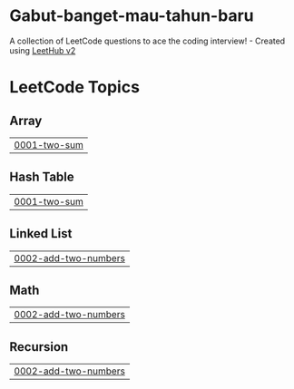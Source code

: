 # Gabut-banget-mau-tahun-baru
A collection of LeetCode questions to ace the coding interview! - Created using [LeetHub v2](https://github.com/arunbhardwaj/LeetHub-2.0)

<!---LeetCode Topics Start-->
# LeetCode Topics
## Array
|  |
| ------- |
| [0001-two-sum](https://github.com/Kunttycat/Gabut-banget-mau-tahun-baru/tree/master/0001-two-sum) |
## Hash Table
|  |
| ------- |
| [0001-two-sum](https://github.com/Kunttycat/Gabut-banget-mau-tahun-baru/tree/master/0001-two-sum) |
## Linked List
|  |
| ------- |
| [0002-add-two-numbers](https://github.com/Kunttycat/Gabut-banget-mau-tahun-baru/tree/master/0002-add-two-numbers) |
## Math
|  |
| ------- |
| [0002-add-two-numbers](https://github.com/Kunttycat/Gabut-banget-mau-tahun-baru/tree/master/0002-add-two-numbers) |
## Recursion
|  |
| ------- |
| [0002-add-two-numbers](https://github.com/Kunttycat/Gabut-banget-mau-tahun-baru/tree/master/0002-add-two-numbers) |
<!---LeetCode Topics End-->